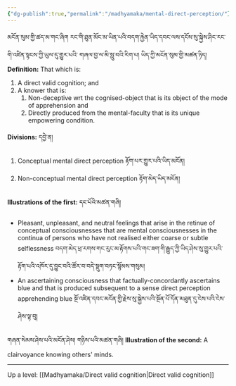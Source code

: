 ```yaml
---
{"dg-publish":true,"permalink":"/madhyamaka/mental-direct-perception/"}
---
```


མངོན་སུམ་གྱི་ཚད་མ་གང་ཞིག རང་གི་ཐུན་མོང་མ་ཡིན་པའི་བདག་རྐྱེན་ཡིད་དབང་ལས་དངོས་སུ་སྐྱེས་ཤིང་རང་གི་འཛིན་སྟངས་ཀྱི་ཡུལ་དུ་གྱུར་པའི་
གཞལ་བྱ་ལ་མི་སླུ་བའི་རིག་པ། ཡིད་ཀྱི་མངོན་སུམ་གྱི་མཚན་ཉིད། 
**Definition:** That which is:
1. A direct valid cognition; and
2. A knower that is:
	1. Non-deceptive wrt the cognised-object that is its object of the mode of apprehension and
	2. Directly produced from the mental-faculty that is its unique empowering condition.

**Divisions:** དབྱེ་ན།
1. Conceptual mental direct perception རྟོག་པར་གྱུར་པའི་ཡིད་མངོན།
2. Non-conceptual mental direct perception རྟོག་མེད་ཡིད་མངོན།

**Illustrations of the first:** དང་པོའི་མཚན་གཞི། 
- Pleasant, unpleasant, and neutral feelings that arise in the retinue of conceptual consciousnesses that are mental consciousnesses in the continua of persons who have not realised either coarse or subtle selflessness
  བདག་མེད་ཕྲ་རགས་གང་རུང་མ་རྟོགས་པའི་གང་ཟག་གི་རྒྱུད་ཀྱི་ཡིད་ཤེས་སུ་གྱུར་པའི་རྟོག་པའི་འཁོར་དུ་བྱུང་བའི་ཚོར་བ་བདེ་སྡུག་བཏང་སྙོམས་གསུམ།
- An ascertaining consciousness that factually-concordantly ascertains blue and that is produced subsequent to a sense direct perception apprehending blue
  སྔོ་འཛིན་དབང་མངོན་གྱི་རྗེས་སུ་སྐྱེས་པའི་སྔོན་པོ་དོན་མཐུན་དུ་ངེས་པའི་ངེས་ཤེས་ལྟ་བུ།

གཞན་སེམས་ཤེས་པའི་མངོན་ཤེས། གཉིས་པའི་མཚན་གཞི། 
**Illustration of the second:** A clairvoyance knowing others' minds.


---
Up a level: [[Madhyamaka/Direct valid cognition\|Direct valid cognition]]